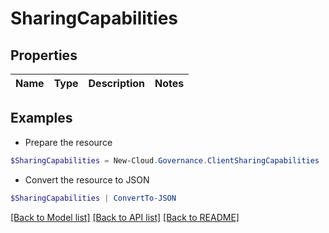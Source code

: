 # SharingCapabilities
## Properties

Name | Type | Description | Notes
------------ | ------------- | ------------- | -------------

## Examples

- Prepare the resource
```powershell
$SharingCapabilities = New-Cloud.Governance.ClientSharingCapabilities 
```

- Convert the resource to JSON
```powershell
$SharingCapabilities | ConvertTo-JSON
```

[[Back to Model list]](../README.md#documentation-for-models) [[Back to API list]](../README.md#documentation-for-api-endpoints) [[Back to README]](../README.md)

